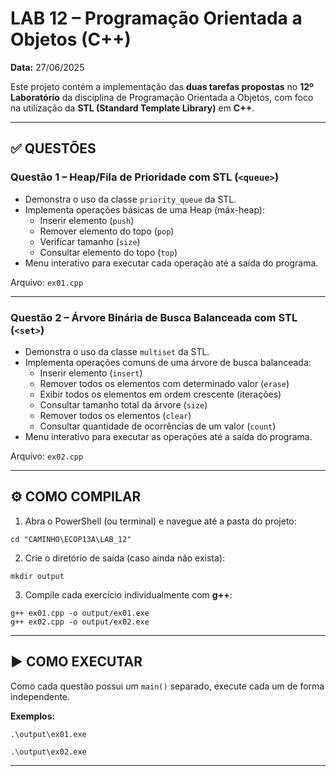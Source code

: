 
# LAB 12 – Programação Orientada a Objetos (C++)

**Data:** 27/06/2025

Este projeto contém a implementação das **duas tarefas propostas** no **12º Laboratório** da disciplina de Programação Orientada a Objetos, com foco na utilização da **STL (Standard Template Library)** em **C++**.

---

## ✅ QUESTÕES

### **Questão 1 – Heap/Fila de Prioridade com STL (`<queue>`)**

- Demonstra o uso da classe `priority_queue` da STL.
- Implementa operações básicas de uma Heap (máx-heap):
  - Inserir elemento (`push`)
  - Remover elemento do topo (`pop`)
  - Verificar tamanho (`size`)
  - Consultar elemento do topo (`top`)
- Menu interativo para executar cada operação até a saída do programa.

Arquivo: `ex01.cpp`

---

### **Questão 2 – Árvore Binária de Busca Balanceada com STL (`<set>`)**

- Demonstra o uso da classe `multiset` da STL.
- Implementa operações comuns de uma árvore de busca balanceada:
  - Inserir elemento (`insert`)
  - Remover todos os elementos com determinado valor (`erase`)
  - Exibir todos os elementos em ordem crescente (iterações)
  - Consultar tamanho total da árvore (`size`)
  - Remover todos os elementos (`clear`)
  - Consultar quantidade de ocorrências de um valor (`count`)
- Menu interativo para executar as operações até a saída do programa.

Arquivo: `ex02.cpp`

---

## ⚙️ COMO COMPILAR

1. Abra o PowerShell (ou terminal) e navegue até a pasta do projeto:

```
cd "CAMINHO\ECOP13A\LAB_12"
```

2. Crie o diretório de saída (caso ainda não exista):

```
mkdir output
```

3. Compile cada exercício individualmente com **g++**:

```
g++ ex01.cpp -o output/ex01.exe
g++ ex02.cpp -o output/ex02.exe
```

---

## ▶️ COMO EXECUTAR

Como cada questão possui um `main()` separado, execute cada um de forma independente.

**Exemplos:**

```
.\output\ex01.exe
```

```
.\output\ex02.exe
```

---
